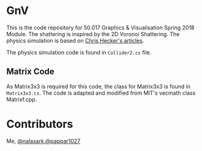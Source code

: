 # GnV
This is the code repository for 50.017 Graphics & Visualisation Spring 2018 Module. The shattering is inspired by the 2D Voronoi Shattering. The physics simulation is based on [Chris Hecker's articles](http://chrishecker.com/Rigid_body_dynamics).

The physics simulation code is found in ```Collider2.cs``` file.


## Matrix Code
As Matrix3x3 is required for this code, the class for Matrix3x3 is found in ```Matrix3x3.cs```. The code is adapted and modified from MIT's vecmath class Matrixf.cpp.

# Contributors
Me, [@nalasark](https://github.com/nalasark),[@pappar1027](https://github.com/pappar1027)
